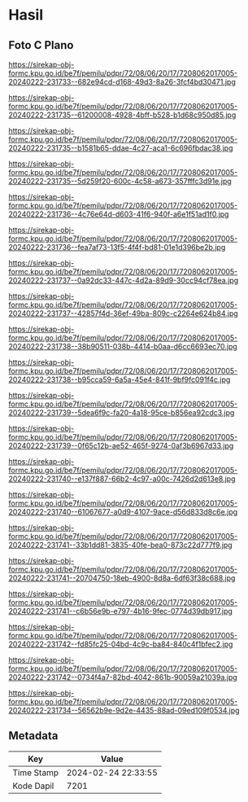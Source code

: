 # Hasil

## Foto C Plano

https://sirekap-obj-formc.kpu.go.id/be7f/pemilu/pdpr/72/08/06/20/17/7208062017005-20240222-231733--682e94cd-d168-49d3-8a26-3fcf4bd30471.jpg

https://sirekap-obj-formc.kpu.go.id/be7f/pemilu/pdpr/72/08/06/20/17/7208062017005-20240222-231735--61200008-4928-4bff-b528-b1d68c950d85.jpg

https://sirekap-obj-formc.kpu.go.id/be7f/pemilu/pdpr/72/08/06/20/17/7208062017005-20240222-231735--b1581b65-ddae-4c27-aca1-6c696fbdac38.jpg

https://sirekap-obj-formc.kpu.go.id/be7f/pemilu/pdpr/72/08/06/20/17/7208062017005-20240222-231735--5d259f20-600c-4c58-a673-357fffc3d91e.jpg

https://sirekap-obj-formc.kpu.go.id/be7f/pemilu/pdpr/72/08/06/20/17/7208062017005-20240222-231736--4c76e64d-d603-41f6-940f-a6e1f51ad1f0.jpg

https://sirekap-obj-formc.kpu.go.id/be7f/pemilu/pdpr/72/08/06/20/17/7208062017005-20240222-231736--fea7af73-13f5-4f4f-bd81-01e1d396be2b.jpg

https://sirekap-obj-formc.kpu.go.id/be7f/pemilu/pdpr/72/08/06/20/17/7208062017005-20240222-231737--0a92dc33-447c-4d2a-89d9-30cc94cf78ea.jpg

https://sirekap-obj-formc.kpu.go.id/be7f/pemilu/pdpr/72/08/06/20/17/7208062017005-20240222-231737--42857f4d-36ef-49ba-809c-c2264e624b84.jpg

https://sirekap-obj-formc.kpu.go.id/be7f/pemilu/pdpr/72/08/06/20/17/7208062017005-20240222-231738--38b90511-038b-4414-b0aa-d6cc6693ec70.jpg

https://sirekap-obj-formc.kpu.go.id/be7f/pemilu/pdpr/72/08/06/20/17/7208062017005-20240222-231738--b95cca59-6a5a-45e4-841f-9bf9fc091f4c.jpg

https://sirekap-obj-formc.kpu.go.id/be7f/pemilu/pdpr/72/08/06/20/17/7208062017005-20240222-231739--5dea6f9c-fa20-4a18-95ce-b856ea92cdc3.jpg

https://sirekap-obj-formc.kpu.go.id/be7f/pemilu/pdpr/72/08/06/20/17/7208062017005-20240222-231739--0f65c12b-ae52-465f-9274-0af3b6967d33.jpg

https://sirekap-obj-formc.kpu.go.id/be7f/pemilu/pdpr/72/08/06/20/17/7208062017005-20240222-231740--e137f887-66b2-4c97-a00c-7426d2d613e8.jpg

https://sirekap-obj-formc.kpu.go.id/be7f/pemilu/pdpr/72/08/06/20/17/7208062017005-20240222-231740--61067677-a0d9-4107-9ace-d56d833d8c6e.jpg

https://sirekap-obj-formc.kpu.go.id/be7f/pemilu/pdpr/72/08/06/20/17/7208062017005-20240222-231741--33b1dd81-3835-40fe-bea0-873c22d777f9.jpg

https://sirekap-obj-formc.kpu.go.id/be7f/pemilu/pdpr/72/08/06/20/17/7208062017005-20240222-231741--20704750-18eb-4900-8d8a-6df63f38c688.jpg

https://sirekap-obj-formc.kpu.go.id/be7f/pemilu/pdpr/72/08/06/20/17/7208062017005-20240222-231741--c6b56e9b-e797-4b16-9fec-0774d39db917.jpg

https://sirekap-obj-formc.kpu.go.id/be7f/pemilu/pdpr/72/08/06/20/17/7208062017005-20240222-231742--fd85fc25-04bd-4c9c-ba84-840c4f1bfec2.jpg

https://sirekap-obj-formc.kpu.go.id/be7f/pemilu/pdpr/72/08/06/20/17/7208062017005-20240222-231742--0734f4a7-82bd-4042-861b-90059a21039a.jpg

https://sirekap-obj-formc.kpu.go.id/be7f/pemilu/pdpr/72/08/06/20/17/7208062017005-20240222-231734--56562b9e-9d2e-4435-88ad-09ed109f0534.jpg


## Metadata

| Key        | Value               |
| ---------- | ------------------- |
| Time Stamp | 2024-02-24 22:33:55 |
| Kode Dapil | 7201                |



